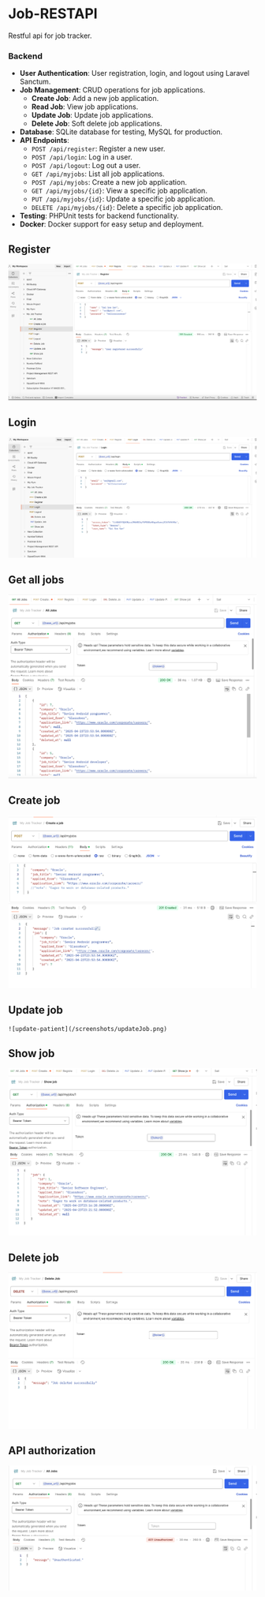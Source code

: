 # Job-RESTAPI

Restful api for job tracker.

### Backend

-   **User Authentication**: User registration, login, and logout using Laravel Sanctum.
-   **Job Management**: CRUD operations for job applications.
    -   **Create Job**: Add a new job application.
    -   **Read Job**: View job applications.
    -   **Update Job**: Update job applications.
    -   **Delete Job**: Soft delete job applications.
-   **Database**: SQLite database for testing, MySQL for production.
-   **API Endpoints**:
    -   `POST /api/register`: Register a new user.
    -   `POST /api/login`: Log in a user.
    -   `POST /api/logout`: Log out a user.
    -   `GET /api/myjobs`: List all job applications.
    -   `POST /api/myjobs`: Create a new job application.
    -   `GET /api/myjobs/{id}`: View a specific job application.
    -   `PUT /api/myjobs/{id}`: Update a specific job application.
    -   `DELETE /api/myjobs/{id}`: Delete a specific job application.
-   **Testing**: PHPUnit tests for backend functionality.
-   **Docker**: Docker support for easy setup and deployment.

## Register

![Register](/screenshots/register.png)

## Login

![Login](/screenshots/login.png)

## Get all jobs

![get-all-jobs](./screenshots/alljobs.png)

## Create job

![create-job](/screenshots/createJob.png)

## Update job

    ![update-patient](/screenshots/updateJob.png)

## Show job

![show job](/screenshots/showJob.png)

## Delete job

![delete-job](/screenshots/deleteJob.png)

## API authorization

![Authorization](/screenshots/unauthorized.png)
